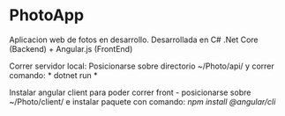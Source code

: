 # PhotoApp

Aplicacion web de fotos en desarrollo. Desarrollada en C# .Net Core (Backend) + Angular.js (FrontEnd)

Correr servidor local: 
Posicionarse sobre directorio ~/Photo/api/ y correr comando: * dotnet run *   

Instalar angular client para poder correr front - posicionarse sobre ~/Photo/client/ 
e instalar paquete con comando: *npm install @angular/cli*


